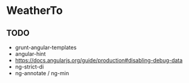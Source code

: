 # WeatherTo



## TODO

* grunt-angular-templates
* angular-hint
* https://docs.angularjs.org/guide/production#disabling-debug-data
* ng-strict-di
* ng-annotate / ng-min


